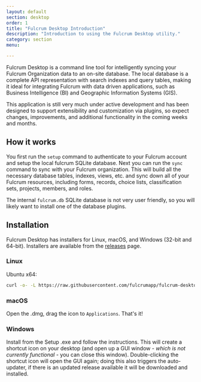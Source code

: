 ```yaml
---
layout: default
section: desktop
order: 1
title: "Fulcrum Desktop Introduction"
description: "Introduction to using the Fulcrum Desktop utility."
category: section
menu:

---
```


Fulcrum Desktop is a command line tool for intelligently syncing your Fulcrum Organization data to an on-site database. The local database is a complete API representation with search indexes and query tables, making it ideal for integrating Fulcrum with data driven applications, such as Business Intelligence (BI) and Geographic Information Systems (GIS).

This application is still very much under active development and has been designed to support extensibility and customization via plugins, so expect changes, improvements, and additional functionality in the coming weeks and months.

## How it works
You first run the `setup` command to authenticate to your Fulcrum account and setup the local fulcrum SQLite database. Next you can run the `sync` command to sync with your Fulcrum organization. This will build all the necessary database tables, indexes, views, etc. and sync down all of your Fulcrum resources, including forms, records, choice lists, classification sets, projects, members, and roles.

The internal `fulcrum.db` SQLite database is not very user friendly, so you will likely want to install one of the database plugins.

## Installation

Fulcrum Desktop has installers for Linux, macOS, and Windows (32-bit and 64-bit).
Installers are available from the [releases](https://github.com/fulcrumapp/fulcrum-desktop/releases) page.

### Linux

Ubuntu x64:

```sh
curl -o- -L https://raw.githubusercontent.com/fulcrumapp/fulcrum-desktop/master/install.sh | sudo bash
```

### macOS

Open the .dmg, drag the icon to `Applications`. That's it!

### Windows

Install from the Setup .exe and follow the instructions. This will create a shortcut icon on your desktop (and open up a GUI window - _which is not currently functional_ - you can close this window). Double-clicking the shortcut icon will open the GUI again; doing this also triggers the auto-updater, if there is an updated release available it will be downloaded and installed.
